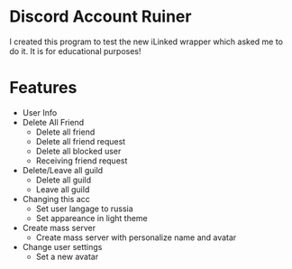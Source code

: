 # Discord Account Ruiner
I created this program to test the new iLinked wrapper which asked me to do it. It is for educational purposes!

# Features
* User Info
* Delete All Friend
    * Delete all friend
    * Delete all friend request
    * Delete all blocked user
    * Receiving friend request
* Delete/Leave all guild
    * Delete all guild
    * Leave all guild
* Changing this acc
    * Set user langage to russia
    * Set appareance in light theme
* Create mass server
    * Create mass server with personalize name and avatar
* Change user settings
    * Set a new avatar

